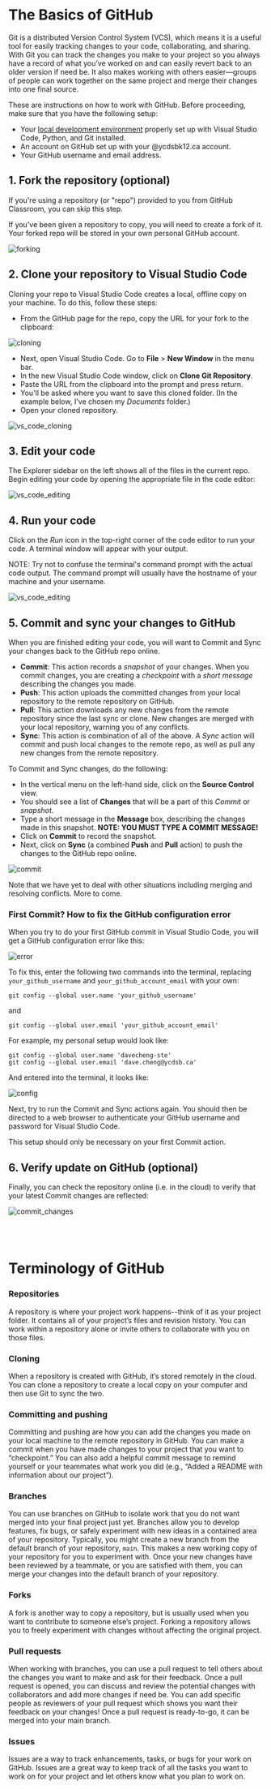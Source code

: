 # The Basics of GitHub

Git is a distributed Version Control System (VCS), which means it is a useful tool for easily tracking changes to your code, collaborating, and sharing. With Git you can track the changes you make to your project so you always have a record of what you’ve worked on and can easily revert back to an older version if need be. It also makes working with others easier—groups of people can work together on the same project and merge their changes into one final source.

These are instructions on how to work with GitHub. Before proceeding, make sure that you have the following setup:

- Your [local development environment](https://docs.google.com/document/d/140jEi-QY2gCjiQ8Qbi7BuEOaEHQ6UFc0riZlkPmict4/edit?usp=sharing) properly set up with Visual Studio Code, Python, and Git installed.
- An account on GitHub set up with your @ycdsbk12.ca account.
- Your GitHub username and email address.

## 1. Fork the repository (optional)
If you're using a repository (or "repo") provided to you from GitHub Classroom, you can skip this step.

If you've been given a repository to copy, you will need to create a fork of it. Your forked repo will be stored in your own personal GitHub account.

![forking](images/01.gif)

## 2. Clone your repository to Visual Studio Code
Cloning your repo to Visual Studio Code creates a local, offline copy on your machine. To do this, follow these steps:

- From the GitHub page for the repo, copy the URL for your fork to the clipboard:

![cloning](images/02.gif)

- Next, open Visual Studio Code. Go to **File** > **New Window** in the menu bar.
- In the new Visual Studio Code window, click on **Clone Git Repository**.
- Paste the URL from the clipboard into the prompt and press return.
- You'll be asked where you want to save this cloned folder. (In the example below, I've chosen my *Documents* folder.)
- Open your cloned repository.

![vs_code_cloning](images/03.gif)

## 3. Edit your code
The Explorer sidebar on the left shows all of the files in the current repo. Begin editing your code by opening the appropriate file in the code editor:

![vs_code_editing](images/04.gif)

## 4. Run your code
Click on the *Run* icon in the top-right corner of the code editor to run your code. A terminal window will appear with your output.

NOTE: Try not to confuse the terminal's command prompt with the actual code output. The command prompt will usually have the hostname of your machine and your username.

![vs_code_editing](images/05A.gif)

## 5. Commit and sync your changes to GitHub
When you are finished editing your code, you will want to Commit and Sync your changes back to the GitHub repo online. 

- **Commit**: This action records a *snapshot* of your changes. When you commit changes, you are creating a *checkpoint* with a *short message* describing the changes you made.
- **Push**: This action uploads the committed changes from your local repository to the remote repository on GitHub.
- **Pull**: This action downloads any new changes from the remote repository since the last sync or clone. New changes are merged with your local repository, warning you of any conflicts.
- **Sync**: This action is combination of all of the above. A *Sync* action will commit and push local changes to the remote repo, as well as pull any new changes from the remote repository.

To Commit and Sync changes, do the following:

- In the vertical menu on the left-hand side, click on the **Source Control** view.
- You should see a list of **Changes** that will be a part of this *Commit* or *snapshot*.
- Type a short message in the **Message** box, describing the changes made in this snapshot. **NOTE: YOU MUST TYPE A COMMIT MESSAGE!**
- Click on **Commit** to record the snapshot.
- Next, click on **Sync** (a combined **Push** and **Pull** action) to push the changes to the GitHub repo online.

![commit](images/commit.gif)

Note that we have yet to deal with other situations including merging and resolving conflicts. More to come.

### First Commit? How to fix the GitHub configuration error
When you try to do your first GitHub commit in Visual Studio Code, you will get a GitHub configuration error like this:

![error](images/username_error.png)

To fix this, enter the following two commands into the terminal, replacing `your_github_username` and `your_github_account_email` with your own:

```shell
git config --global user.name 'your_github_username'
```
and
```shell
git config --global user.email 'your_github_account_email'
```

For example, my personal setup would look like:

```shell
git config --global user.name 'davecheng-ste'
git config --global user.email 'dave.cheng@ycdsb.ca'
```

And entered into the terminal, it looks like:

![config](images/config.png)

Next, try to run the Commit and Sync actions again. You should then be directed to a web browser to authenticate your GitHub username and password for Visual Studio Code.

This setup should only be necessary on your first Commit action.  

## 6. Verify update on GitHub (optional)
Finally, you can check the repository online (i.e. in the cloud) to verify that your latest Commit changes are reflected:

![commit_changes](images/repo_commit.png)

<br><br>
# Terminology of GitHub 
### Repositories
A repository is where your project work happens--think of it as your project folder. It contains all of your project’s files and revision history. You can work within a repository alone or invite others to collaborate with you on those files.

### Cloning
When a repository is created with GitHub, it’s stored remotely in the cloud. You can clone a repository to create a local copy on your computer and then use Git to sync the two. 

### Committing and pushing
Committing and pushing are how you can add the changes you made on your local machine to the remote repository in GitHub. You can make a commit when you have made changes to your project that you want to “checkpoint.” You can also add a helpful commit message to remind yourself or your teammates what work you did (e.g., “Added a README with information about our project”).

### Branches
You can use branches on GitHub to isolate work that you do not want merged into your final project just yet. Branches allow you to develop features, fix bugs, or safely experiment with new ideas in a contained area of your repository. Typically, you might create a new branch from the default branch of your repository, `main`. This makes a new working copy of your repository for you to experiment with. Once your new changes have been reviewed by a teammate, or you are satisfied with them, you can merge your changes into the default branch of your repository.

### Forks
A fork is another way to copy a repository, but is usually used when you want to contribute to someone else’s project. Forking a repository allows you to freely experiment with changes without affecting the original project.

### Pull requests
When working with branches, you can use a pull request to tell others about the changes you want to make and ask for their feedback. Once a pull request is opened, you can discuss and review the potential changes with collaborators and add more changes if need be. You can add specific people as reviewers of your pull request which shows you want their feedback on your changes! Once a pull request is ready-to-go, it can be merged into your main branch.

### Issues
Issues are a way to track enhancements, tasks, or bugs for your work on GitHub. Issues are a great way to keep track of all the tasks you want to work on for your project and let others know what you plan to work on. 
